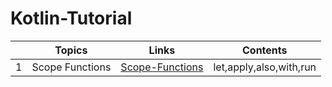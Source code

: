 # Kotlin-Tutorial

|  | Topics |  Links | Contents |
|--|--|--|--|
| 1 | Scope Functions | [Scope-Functions](https://github.com/isilay-subasi/Kotlin-Tutorial/blob/main/app/src/main/java/com/example/tutorial/scopefunctions/ScopeFunctions.kt) | let,apply,also,with,run |